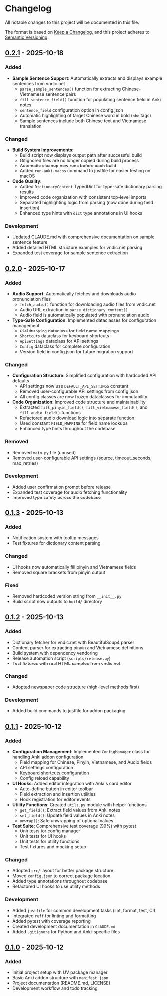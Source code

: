 # Changelog

All notable changes to this project will be documented in this file.

The format is based on [Keep a Changelog](https://keepachangelog.com/en/1.1.0/),
and this project adheres to [Semantic Versioning](https://semver.org/spec/v2.0.0.html).

## [0.2.1] - 2025-10-18

### Added

- **Sample Sentence Support**: Automatically extracts and displays example sentences from vndic.net
  - `parse_sample_sentences()` function for extracting Chinese-Vietnamese sentence pairs
  - `fill_sentence_field()` function for populating sentence field in Anki notes
  - `sentence_field` configuration option in config.json
  - Automatic highlighting of target Chinese word in bold (`<b>` tags)
  - Sample sentences include both Chinese text and Vietnamese translation

### Changed

- **Build System Improvements**:
  - Build script now displays output path after successful build
  - Gitignored files are no longer copied during build process
  - Automatic cleanup now runs before each build
  - Added `run-anki-macos` command to justfile for easier testing on macOS
- **Code Quality**:
  - Added `DictionaryContent` TypedDict for type-safe dictionary parsing results
  - Improved code organization with consistent top-level imports
  - Separated highlighting logic from parsing (now done during field insertion)
  - Enhanced type hints with `dict` type annotations in UI hooks

### Development

- Updated CLAUDE.md with comprehensive documentation on sample sentence feature
- Added detailed HTML structure examples for vndic.net parsing
- Expanded test coverage for sample sentence extraction

## [0.2.0] - 2025-10-17

### Added

- **Audio Support**: Automatically fetches and downloads audio pronunciation files
  - `fetch_audio()` function for downloading audio files from vndic.net
  - Audio URL extraction in `parse_dictionary_content()`
  - Audio field is automatically populated with pronunciation audio
- **Type-Safe Configuration**: Implemented dataclasses for configuration management
  - `FieldMapping` dataclass for field name mappings
  - `Shortcuts` dataclass for keyboard shortcuts
  - `ApiSettings` dataclass for API settings
  - `Config` dataclass for complete configuration
  - Version field in config.json for future migration support

### Changed

- **Configuration Structure**: Simplified configuration with hardcoded API defaults
  - API settings now use `DEFAULT_API_SETTINGS` constant
  - Removed user-configurable API settings from config.json
  - All config classes are now frozen dataclasses for immutability
- **Code Organization**: Improved code structure and maintainability
  - Extracted `fill_pinyin_field()`, `fill_vietnamese_field()`, and `fill_audio_field()` functions
  - Refactored audio download logic into separate function
  - Used constant `FIELD_MAPPING` for field name lookups
  - Enhanced type hints throughout the codebase

### Removed

- Removed `main.py` file (unused)
- Removed user-configurable API settings (source, timeout_seconds, max_retries)

### Development

- Added user confirmation prompt before release
- Expanded test coverage for audio fetching functionality
- Improved type safety across the codebase

## [0.1.3] - 2025-10-13

### Added

- Notification system with tooltip messages
- Test fixtures for dictionary content parsing

### Changed

- UI hooks now automatically fill pinyin and Vietnamese fields
- Removed square brackets from pinyin output

### Fixed

- Removed hardcoded version string from `__init__.py`
- Build script now outputs to `build/` directory

## [0.1.2] - 2025-10-13

### Added

- Dictionary fetcher for vndic.net with BeautifulSoup4 parser
- Content parser for extracting pinyin and Vietnamese definitions
- Build system with dependency vendoring
- Release automation script (`scripts/release.py`)
- Test fixtures with real HTML samples from vndic.net

### Changed

- Adopted newspaper code structure (high-level methods first)

### Development

- Added build commands to justfile for addon packaging

## [0.1.1] - 2025-10-12

### Added

- **Configuration Management**: Implemented `ConfigManager` class for handling Anki addon configuration
  - Field mapping for Chinese, Pinyin, Vietnamese, and Audio fields
  - API settings configuration
  - Keyboard shortcuts configuration
  - Config reload capability
- **UI Hooks**: Added editor integration with Anki's card editor
  - Auto-define button in editor toolbar
  - Field extraction and insertion utilities
  - Hook registration for editor events
- **Utility Functions**: Created `utils.py` module with helper functions
  - `get_field()`: Extract field values from Anki notes
  - `set_field()`: Update field values in Anki notes
  - `unwrap()`: Safe unwrapping of optional values
- **Test Suite**: Comprehensive test coverage (99%) with pytest
  - Unit tests for config manager
  - Unit tests for UI hooks
  - Unit tests for utility functions
  - Test fixtures and mocking setup

### Changed

- Adopted `src/` layout for better package structure
- Moved `config.json` to correct package location
- Added type annotations throughout codebase
- Refactored UI hooks to use utility methods

### Development

- Added `justfile` for common development tasks (lint, format, test, CI)
- Integrated `ruff` for linting and formatting
- Added pytest with coverage reporting
- Created development documentation in `CLAUDE.md`
- Added `.gitignore` for Python and Anki-specific files

## [0.1.0] - 2025-10-12

### Added

- Initial project setup with UV package manager
- Basic Anki addon structure with `manifest.json`
- Project documentation (README.md, LICENSE)
- Development workflow and todo tracking

[0.2.1]: https://github.com/yourusername/autodefine-cn-vn/compare/v0.2.0...v0.2.1
[0.2.0]: https://github.com/yourusername/autodefine-cn-vn/compare/v0.1.3...v0.2.0
[0.1.3]: https://github.com/yourusername/autodefine-cn-vn/compare/v0.1.2...v0.1.3
[0.1.2]: https://github.com/yourusername/autodefine-cn-vn/compare/v0.1.1...v0.1.2
[0.1.1]: https://github.com/yourusername/autodefine-cn-vn/compare/v0.1.0...v0.1.1
[0.1.0]: https://github.com/yourusername/autodefine-cn-vn/releases/tag/v0.1.0
